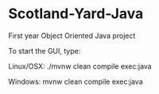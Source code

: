 # Scotland-Yard-Java
First year Object Oriented Java project 

To start the GUI, type:

Linux/OSX:   ./mvnw clean compile exec:java

Windows:     mvnw clean compile exec:java
